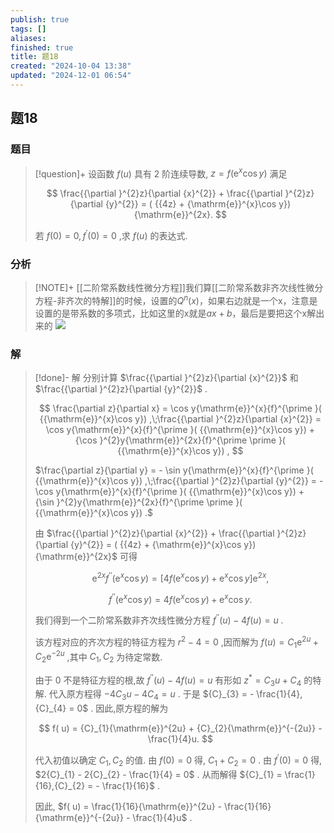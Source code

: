 ```yaml
---
publish: true
tags: []
aliases: 
finished: true
title: 题18
created: "2024-10-04 13:38"
updated: "2024-12-01 06:54"
---
```

## 题18
### 题目
> [!question]+
> 设函数 $f( u)$ 具有 2 阶连续导数, $z = f( {{\mathrm{e}}^{x}\cos y})$ 满足
> 
> $$
> \frac{{\partial }^{2}z}{\partial {x}^{2}} + \frac{{\partial }^{2}z}{\partial {y}^{2}} = ( {{4z} + {\mathrm{e}}^{x}\cos y}) {\mathrm{e}}^{2x}.
> $$
> 
> 若 $f( 0)  = 0,{f}^{\prime }( 0)  = 0$ ,求 $f( u)$ 的表达式.
### 分析
> [!NOTE]+
> [[二阶常系数线性微分方程]]我们算[[二阶常系数非齐次线性微分方程-非齐次的特解]]的时候，设置的$Q^{n}(x)$，如果右边就是一个x，注意是设置的是带系数的多项式，比如这里的x就是$ax+b$，最后是要把这个x解出来的
> ![](https://img.hwenyi.live/202411212119634.webp)
### 解
> [!done]-
> 解 分别计算 $\frac{{\partial }^{2}z}{\partial {x}^{2}}$ 和 $\frac{{\partial }^{2}z}{\partial {y}^{2}}$ .
> 
> $$
> \frac{\partial z}{\partial x} = \cos y{\mathrm{e}}^{x}{f}^{\prime }( {{\mathrm{e}}^{x}\cos y}) ,\;\frac{{\partial }^{2}z}{\partial {x}^{2}} = \cos y{\mathrm{e}}^{x}{f}^{\prime }( {{\mathrm{e}}^{x}\cos y}) + {\cos }^{2}y{\mathrm{e}}^{2x}{f}^{\prime \prime }( {{\mathrm{e}}^{x}\cos y}) ,
> $$
> 
> $\frac{\partial z}{\partial y} = - \sin y{\mathrm{e}}^{x}{f}^{\prime }( {{\mathrm{e}}^{x}\cos y}) ,\;\frac{{\partial }^{2}z}{\partial {y}^{2}} = - \cos y{\mathrm{e}}^{x}{f}^{\prime }( {{\mathrm{e}}^{x}\cos y}) + {\sin }^{2}y{\mathrm{e}}^{2x}{f}^{\prime \prime }( {{\mathrm{e}}^{x}\cos y}) .$
> 
> 由 $\frac{{\partial }^{2}z}{\partial {x}^{2}} + \frac{{\partial }^{2}z}{\partial {y}^{2}} = ( {{4z} + {\mathrm{e}}^{x}\cos y}) {\mathrm{e}}^{2x}$ 可得
> 
> $$
> {\mathrm{e}}^{2x}{f}^{\prime \prime }( {{\mathrm{e}}^{x}\cos y}) = \lbrack {{4f}( {{\mathrm{e}}^{x}\cos y}) + {\mathrm{e}}^{x}\cos y}\rbrack {\mathrm{e}}^{2x},
> $$
> 
> $$
> {f}^{\prime \prime }( {{\mathrm{e}}^{x}\cos y}) = {4f}( {{\mathrm{e}}^{x}\cos y}) + {\mathrm{e}}^{x}\cos y.
> $$
> 
> 我们得到一个二阶常系数非齐次线性微分方程 ${f}^{\prime \prime }( u) - {4f}( u) = u$ .
> 
> 该方程对应的齐次方程的特征方程为 ${r}^{2} - 4 = 0$ ,因而解为 $f( u) = {C}_{1}{\mathrm{e}}^{2u} + {C}_{2}{\mathrm{e}}^{-{2u}}$ ,其中 ${C}_{1},{C}_{2}$ 为待定常数.
> 
> 由于 0 不是特征方程的根,故 ${f}^{\prime \prime }( u) - {4f}( u) = u$ 有形如 ${z}^{ * } = {C}_{3}u + {C}_{4}$ 的特解. 代入原方程得 $- 4{C}_{3}u - 4{C}_{4} = u$ . 于是 ${C}_{3} = - \frac{1}{4},{C}_{4} = 0$ . 因此,原方程的解为
> 
> $$
> f( u) = {C}_{1}{\mathrm{e}}^{2u} + {C}_{2}{\mathrm{e}}^{-{2u}} - \frac{1}{4}u.
> $$
> 
> 代入初值以确定 ${C}_{1},{C}_{2}$ 的值. 由 $f( 0) = 0$ 得, ${C}_{1} + {C}_{2} = 0$ . 由 ${f}^{\prime }( 0) = 0$ 得, $2{C}_{1} - 2{C}_{2} - \frac{1}{4} = 0$ . 从而解得 ${C}_{1} = \frac{1}{16},{C}_{2} = - \frac{1}{16}$ .
> 
> 因此, $f( u) = \frac{1}{16}{\mathrm{e}}^{2u} - \frac{1}{16}{\mathrm{e}}^{-{2u}} - \frac{1}{4}u$ .